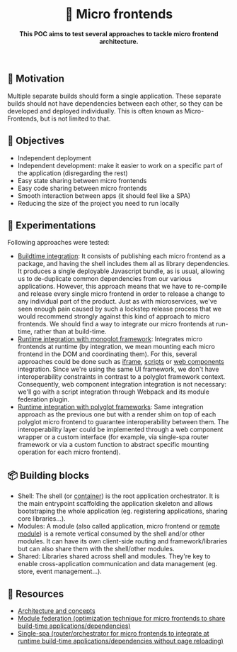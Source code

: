<br>
<div align="center">
    <h1>🧪 Micro frontends</h1>
    <strong>This POC aims to test several approaches to tackle micro frontend architecture.</strong>
</div>
<br>
<br>

## 🤔 Motivation

Multiple separate builds should form a single application. These separate builds should not have dependencies between each other, so they can be developed and deployed individually.
This is often known as Micro-Frontends, but is not limited to that.

## 🎯 Objectives

-   Independent deployment
-   Independent development: make it easier to work on a specific part of the application (disregarding the rest)
-   Easy state sharing between micro frontends
-   Easy code sharing between micro frontends
-   Smooth interaction between apps (it should feel like a SPA)
-   Reducing the size of the project you need to run locally

## 🧪 Experimentations

Following approaches were tested:
- [Buildtime integration](./buildtime): It consists of publishing each micro frontend as a package, and having the shell includes them all as library dependencies. It produces a single deployable Javascript bundle, as is usual, allowing us to de-duplicate common dependencies from our various applications. However, this approach means that we have to re-compile and release every single micro frontend in order to release a change to any individual part of the product. Just as with microservices, we've seen enough pain caused by such a lockstep release process that we would recommend strongly against this kind of approach to micro frontends. We should find a way to integrate our micro frontends at run-time, rather than at build-time.
- [Runtime integration with monoglot framework](./runtime-monoglot): Integrates micro frontends at runtime (by integration, we mean mounting each micro frontend in the DOM and coordinating them). For this, several approaches could be done such as [iframe](https://martinfowler.com/articles/micro-frontends.html#Run-timeIntegrationViaIframes), [scripts](https://martinfowler.com/articles/micro-frontends.html#Run-timeIntegrationViaJavascript) or [web components](https://martinfowler.com/articles/micro-frontends.html#Run-timeIntegrationViaWebComponents) integration. Since we're using the same UI framework, we don't have interoperability constraints in contrast to a polyglot framework context. Consequently, web component integration integration is not necessary: we'll go with a script integration through Webpack and its module federation plugin.
- [Runtime integration with polyglot frameworks](./runtime-polyglot): Same integration approach as the previous one but with a render shim on top of each polyglot micro frontend to guarantee interoperability between them. The interoperability layer could be implemented through a web component wrapper or a custom interface (for example, via single-spa router framework or via a custom function to abstract specific mounting operation for each micro frontend).


## 📦 Building blocks

- Shell: The shell (or [container](https://webpack.js.org/concepts/module-federation/#low-level-concepts)) is the root application orchestrator. It is the main entrypoint scaffolding the application skeleton and allows bootstraping the whole application (eg. registering applications, sharing core libraries...).
- Modules: A module (also called application, micro frontend or [remote module](https://webpack.js.org/concepts/module-federation/#low-level-concepts)) is a remote vertical consumed by the shell and/or other modules. It can have its own client-side routing and framework/libraries but can also share them with the shell/other modules.
- Shared: Libraries shared across shell and modules. They're key to enable cross-application communication and data management (eg. store, event management...).

## 📕 Resources

- [Architecture and concepts](https://martinfowler.com/articles/micro-frontends.html)
- [Module federation (optimization technique for micro frontends to share build-time applications/dependencies)](https://single-spa.js.org/)
- [Single-spa (router/orchestrator for micro frontends to integrate at runtime build-time applications/dependencies without page reloading)](https://single-spa.js.org/)
